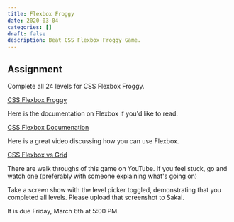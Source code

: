 ```yaml
---
title: Flexbox Froggy
date: 2020-03-04
categories: []
draft: false
description: Beat CSS Flexbox Froggy Game.
---
```


## Assignment

Complete all 24 levels for CSS Flexbox Froggy.

[CSS Flexbox Froggy](https://flexboxfroggy.com/)

Here is the documentation on Flexbox if you'd like to read.

[CSS Flexbox Documenation](https://developer.mozilla.org/en-US/docs/Learn/CSS/CSS_layout/Flexbox)

Here is a great video discussing how you can use Flexbox.

[CSS Flexbox vs Grid](https://www.youtube.com/watch?v=hs3piaN4b5I)

There are walk throughs of this game on YouTube. If you feel stuck, go and watch one (preferably with someone explaining what's going on)

Take a screen show with the level picker toggled, demonstrating that you completed all levels. Please upload that screenshot to Sakai.

It is due Friday, March 6th at 5:00 PM.
